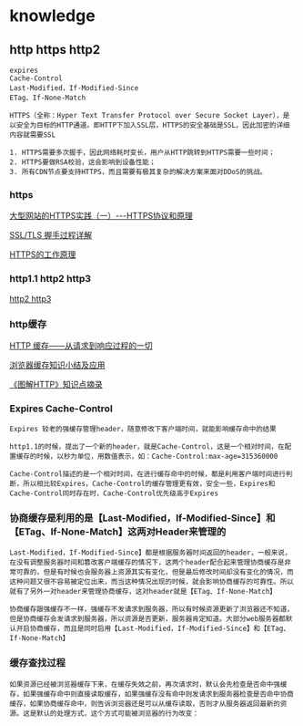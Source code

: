 # knowledge

## http https http2

    expires
    Cache-Control
	Last-Modified，If-Modified-Since
    ETag、If-None-Match

    HTTPS（全称：Hyper Text Transfer Protocol over Secure Socket Layer），是以安全为目标的HTTP通道。即HTTP下加入SSL层，HTTPS的安全基础是SSL，因此加密的详细内容就需要SSL

    1. HTTPS需要多次握手，因此网络耗时变长，用户从HTTP跳转到HTTPS需要一些时间；
    2. HTTPS要做RSA校验，这会影响到设备性能；
    3. 所有CDN节点要支持HTTPS，而且需要有极其复杂的解决方案来面对DDoS的挑战。

### https

[大型网站的HTTPS实践（一）---HTTPS协议和原理](http://blog.csdn.net/luocn99/article/details/45460673)

[SSL/TLS 握手过程详解](https://www.jianshu.com/p/7158568e4867)

[HTTPS的工作原理](https://www.cnblogs.com/ttltry-air/archive/2012/08/20/2647898.html)

### http1.1 http2 http3

[http2 http3](https://segmentfault.com/a/1190000018401534?hmsr=toutiao.io&utm_medium=toutiao.io&utm_source=toutiao.io)

### http缓存

[HTTP 缓存——从请求到响应过程的一切](https://juejin.im/post/58b7850ba22b9d005ecd6243)

[浏览器缓存知识小结及应用](http://www.cnblogs.com/lyzg/p/5125934.html#top)

[《图解HTTP》知识点摘录](https://juejin.im/post/5aa62f93f265da23906ba830)

### Expires Cache-Control

    Expires 较老的强缓存管理header，随意修改下客户端时间，就能影响缓存命中的结果

    http1.1的时候，提出了一个新的header，就是Cache-Control，这是一个相对时间，在配置缓存的时候，以秒为单位，用数值表示，如：Cache-Control:max-age=315360000

    Cache-Control描述的是一个相对时间，在进行缓存命中的时候，都是利用客户端时间进行判断，所以相比较Expires，Cache-Control的缓存管理更有效，安全一些，Expires和Cache-Control同时存在时，Cache-Control优先级高于Expires

### 协商缓存是利用的是【Last-Modified，If-Modified-Since】和【ETag、If-None-Match】这两对Header来管理的

    Last-Modified，If-Modified-Since】都是根据服务器时间返回的header，一般来说，在没有调整服务器时间和篡改客户端缓存的情况下，这两个header配合起来管理协商缓存是非常可靠的，但是有时候也会服务器上资源其实有变化，但是最后修改时间却没有变化的情况，而这种问题又很不容易被定位出来，而当这种情况出现的时候，就会影响协商缓存的可靠性。所以就有了另外一对header来管理协商缓存，这对header就是【ETag、If-None-Match】

    协商缓存跟强缓存不一样，强缓存不发请求到服务器，所以有时候资源更新了浏览器还不知道，但是协商缓存会发请求到服务器，所以资源是否更新，服务器肯定知道。大部分web服务器都默认开启协商缓存，而且是同时启用【Last-Modified，If-Modified-Since】和【ETag、If-None-Match】

### 缓存查找过程

    如果资源已经被浏览器缓存下来，在缓存失效之前，再次请求时，默认会先检查是否命中强缓存，如果强缓存命中则直接读取缓存，如果强缓存没有命中则发请求到服务器检查是否命中协商缓存，如果协商缓存命中，则告诉浏览器还是可以从缓存读取，否则才从服务器返回最新的资源。这是默认的处理方式，这个方式可能被浏览器的行为改变：
